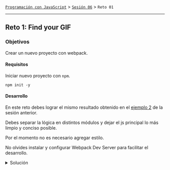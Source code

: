 [`Programación con JavaScript`](../../Readme.md) > [`Sesión 06`](../Readme.md) > `Reto 01`

---

## Reto 1: Find your GIF

### Objetivos

Crear un nuevo proyecto con webpack.

#### Requisitos

Iniciar nuevo proyecto con `npm`.

```
npm init -y
```

#### Desarrollo

En este reto debes lograr el mismo resultado obtenido en el [ejemplo 2](../../Sesion-05/Ejemplo-02/Readme.md) de la 
sesión anterior.

Debes separar la lógica en distintos módulos y dejar el js principal lo más limpio y conciso posible.

Por el momento no es necesario agregar estilo.

No olvides instalar y configurar Webpack Dev Server para facilitar el desarrollo.

<details>
  <summary>Solución</summary>

> No hay una única solución para este reto dada la flexibilidad que tiene el alumno de configurar el proyecto.

Posible estructura:

```
app
|- /dist
|- /node_modules
|- /src
|    |- /js
|        |- app.js 
|        |- apiUtil.js 
|        |- domUtil.js 
|        |- stringUtil.js 
|    |- index.html
|- package.json
|- package-lock.json
|- webpack.config.js
```

<details>
  <summary><strong>index.html</strong></summary>

```html
<!DOCTYPE html>
<html lang="es">
  <head>
    <meta charset="utf-8"/>
    <title>Find your GIF</title>
  </head>
  <body>

  <h1>Find your GIF</h1>

  <div>
    <input type="text" id="search"/>
    <button id="button">Search</button>
  </div>

  <div id="results"></div>

  </body>
</html>
```  
</details>

<details>
  <summary><strong>app.js</strong></summary>

```javascript
import { buildUrl, formatSearchString } from "./stringUtil"
import { createImage } from "./domUtil"
import { getGiphyResults } from "./apiUtil"

const searchInput = document.getElementById('search');
const searchButton = document.getElementById('button');

const results = document.getElementById('results');

searchButton.addEventListener('click', searchGIFs);

function searchGIFs() {
  const search = searchInput.value;

  if(search) {
    const formattedSearch = formatSearchString(search);
    const url = buildUrl(formattedSearch);

    return getGiphyResults(url)
      .then(function(gifs) {
        gifs.forEach(function(gif) {
          results.appendChild(createImage(gif.images.fixed_height.url, gif.title));
        })
      })
      .catch(function(err) {
        console.log(err)
      })
  }
}
```  
</details>

<details>
  <summary><strong>apiUtil.js</strong></summary>

```javascript
export function getGiphyResults(url) {
  return fetch(url)
    .then(function (response) {
      return response.json();
    })
    .then(function (data) {
      return data.data
    })
}
```  
</details>

<details>
  <summary><strong>domUtil.js</strong></summary>

```javascript
export function createImage(src, alt) {
  const img = document.createElement('img');
  img.src = src;
  img.alt = alt;

  return img;
}
```  
</details>

<details>
  <summary><strong>stringUtil.js</strong></summary>

```javascript
export function formatSearchString(search) {
  return search.replace(/ /g, '+');
}

export function buildUrl(search) {
  const API_KEY = 'YOUR_API_KEY';
  const baseUrl = 'http://api.giphy.com/v1/gifs/search';

  return `${baseUrl}?q=${search}&api_key=${API_KEY}&limit=9`;
}
```  
</details>

</details>
